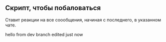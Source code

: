 ## Скрипт, чтобы побаловаться

Ставит реакции на все соообщения, начиная с последнего, в указанном чате.

hello from dev branch
edited just now